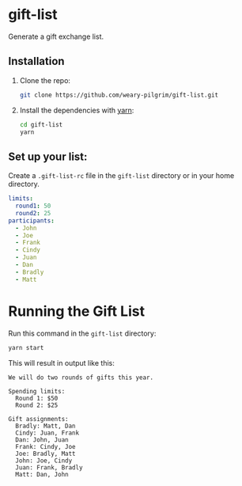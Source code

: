 # gift-list

Generate a gift exchange list.

## Installation

1. Clone the repo:

    ```zsh
    git clone https://github.com/weary-pilgrim/gift-list.git
    ```

2. Install the dependencies with [yarn](https://yarnpkg.com/):

    ```zsh
    cd gift-list
    yarn
    ```

## Set up your list:

Create a `.gift-list-rc` file in the `gift-list` directory or in your home directory.

```yaml
limits:
  round1: 50
  round2: 25
participants:
  - John
  - Joe
  - Frank
  - Cindy
  - Juan
  - Dan
  - Bradly
  - Matt
```

# Running the Gift List

Run this command in the `gift-list` directory:

```zsh
yarn start
```

This will result in output like this:

```
We will do two rounds of gifts this year.

Spending limits:
  Round 1: $50
  Round 2: $25

Gift assignments:
  Bradly: Matt, Dan
  Cindy: Juan, Frank
  Dan: John, Juan
  Frank: Cindy, Joe
  Joe: Bradly, Matt
  John: Joe, Cindy
  Juan: Frank, Bradly
  Matt: Dan, John
```